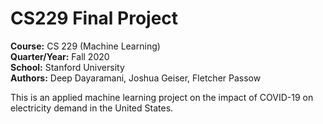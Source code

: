 # CS229 Final Project

**Course:** CS 229 (Machine Learning)  
**Quarter/Year:** Fall 2020  
**School:** Stanford University  
**Authors:** Deep Dayaramani, Joshua Geiser, Fletcher Passow  

This is an applied machine learning project on the impact of COVID-19 on electricity demand in the United States.
